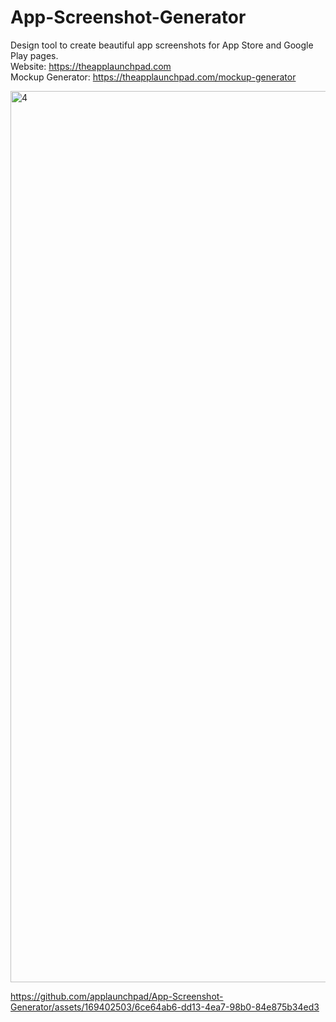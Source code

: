 # App-Screenshot-Generator
Design tool to create beautiful app screenshots for App Store and Google Play pages.  
Website: https://theapplaunchpad.com  
Mockup Generator: https://theapplaunchpad.com/mockup-generator  

<img width="1426" alt="4" src="https://github.com/applaunchpad/App-Screenshot-Generator/assets/169402503/17cfa013-9bd1-4fe6-be7d-3e9837469362">


https://github.com/applaunchpad/App-Screenshot-Generator/assets/169402503/6ce64ab6-dd13-4ea7-98b0-84e875b34ed3

